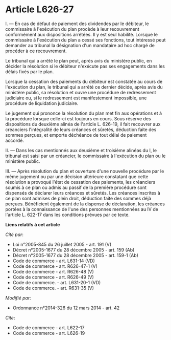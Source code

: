 # Article L626-27

I. ― En cas de défaut de paiement des dividendes par le débiteur, le commissaire à l'exécution du plan procède à leur
recouvrement conformément aux dispositions arrêtées. Il y est seul habilité. Lorsque le commissaire à l'exécution du plan a
cessé ses fonctions, tout intéressé peut demander au tribunal la désignation d'un mandataire ad hoc chargé de procéder à ce
recouvrement. 

Le tribunal qui a arrêté le plan peut, après avis du ministère public, en décider la résolution si le débiteur n'exécute pas
ses engagements dans les délais fixés par le plan. 

Lorsque la cessation des paiements du débiteur est constatée au cours de l'exécution du plan, le tribunal qui a arrêté ce
dernier décide, après avis du ministère public, sa résolution et ouvre une procédure de redressement judiciaire ou, si le
redressement est manifestement impossible, une procédure de liquidation judiciaire. 

Le jugement qui prononce la résolution du plan met fin aux opérations et à la procédure lorsque celle-ci est toujours en
cours. Sous réserve des dispositions du deuxième alinéa de l'article L. 626-19, il fait recouvrer aux créanciers
l'intégralité de leurs créances et sûretés, déduction faite des sommes perçues, et emporte déchéance de tout délai de
paiement accordé. 

II. ― Dans les cas mentionnés aux deuxième et troisième alinéas du I, le tribunal est saisi par un créancier, le commissaire
à l'exécution du plan ou le ministère public. 

III. ― Après résolution du plan et ouverture d'une nouvelle procédure par le même jugement ou par une décision ultérieure
constatant que cette résolution a provoqué l'état de cessation des paiements, les créanciers soumis à ce plan ou admis au
passif de la première procédure sont dispensés de déclarer leurs créances et sûretés. Les créances inscrites à ce plan sont
admises de plein droit, déduction faite des sommes déjà perçues. Bénéficient également de la dispense de déclaration, les
créances portées à la connaissance de l'une des personnes mentionnées au IV de l'article L. 622-17 dans les conditions
prévues par ce texte.

**Liens relatifs à cet article**

_Cité par_:

  - Loi n°2005-845 du 26 juillet 2005 - art. 191 (V)
  - Décret n°2005-1677 du 28 décembre 2005 - art. 159 (Ab)
  - Décret n°2005-1677 du 28 décembre 2005 - art. 159-1 (Ab)
  - Code de commerce - art. L631-14 (VD)
  - Code de commerce - art. R626-47-1 (V)
  - Code de commerce - art. R626-48 (V)
  - Code de commerce - art. R626-49 (V)
  - Code de commerce. - art. L631-20-1 (VD)
  - Code de commerce. - art. R631-35 (V)

_Modifié par_:

  - Ordonnance n°2014-326 du 12 mars 2014 - art. 42

_Cite_:

  - Code de commerce - art. L622-17
  - Code de commerce - art. L626-19
